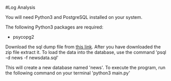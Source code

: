 #Log Analysis

You will need Python3 and PostgreSQL installed on your system.

The following Python3 packages are required:
- psycopg2

Download the sql dump file from [this link](https://d17h27t6h515a5.cloudfront.net/topher/2016/August/57b5f748_newsdata/newsdata.zip). After you have downloaded the zip file extract it. To load the data into the database, use the command 'psql -d news -f newsdata.sql'

This will create a new database named 'news'. To execute the program, run the following command on your terminal 'python3 main.py'
